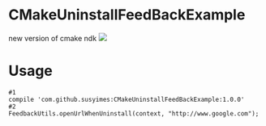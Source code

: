 # CMakeUninstallFeedBackExample
new version of cmake ndk
[![](https://www.jitpack.io/v/susyimes/CMakeUninstallFeedBackExample.svg)](https://www.jitpack.io/#susyimes/CMakeUninstallFeedBackExample)
# Usage 
```
#1
compile 'com.github.susyimes:CMakeUninstallFeedBackExample:1.0.0'
#2
FeedbackUtils.openUrlWhenUninstall(context, "http://www.google.com");
